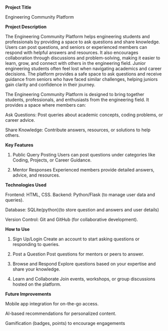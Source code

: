 **Project Title**

Engineering Community Platform


**Project Description**

The Engineering Community Platform helps engineering students and professionals by providing a space to ask questions and share knowledge. Users can post questions, and seniors or experienced members can respond with helpful answers and resources. It also encourages collaboration through discussions and problem-solving, making it easier to learn, grow, and connect with others in the engineering field.
Junior engineering students often feel lost when navigating academics and career decisions. The platform provides a safe space to ask questions and receive guidance from seniors who have faced similar challenges, helping juniors gain clarity and confidence in their journey.

The Engineering Community Platform is designed to bring together students, professionals, and enthusiasts from the engineering field. It provides a space where members can:

Ask Questions: Post queries about academic concepts, coding problems, or career advice.

Share Knowledge: Contribute answers, resources, or solutions to help others.


**Key Features**

1. Public Query Posting
Users can post questions under categories like Coding, Projects, or Career Guidance.


2. Mentor Responses
Experienced members provide detailed answers, advice, and resources.



**Technologies Used**

Frontend: HTML, CSS.
Backend: Python/Flask (to manage user data and queries).

Database: SQLite(python)(to store question and answers and user details)

Version Control: Git and GitHub (for collaborative development).


**How to Use**

1. Sign Up/Login
Create an account to start asking questions or responding to queries.


2. Post a Question
Post questions for mentors or peers to answer.


3. Browse and Respond
Explore questions based on your expertise and share your knowledge.


4. Learn and Collaborate
Join events, workshops, or group discussions hosted on the platform.



**Future Improvements**

Mobile app integration for on-the-go access.

AI-based recommendations for personalized content.

Gamification (badges, points) to encourage engagements
